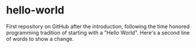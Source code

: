 # hello-world
First repository on GitHub after the introduction, following the time honored programming tradition of starting with a "Hello World".
Here's a second line of words to show a change.
